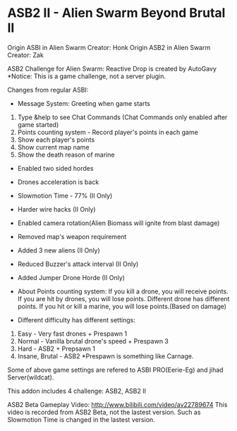 # ASB2 II - Alien Swarm Beyond Brutal II

Origin ASBI in Alien Swarm Creator: Honk
Origin ASB2 in Alien Swarm Creator: Zak

ASB2 Challenge for Alien Swarm: Reactive Drop is created by AutoGavy
*Notice: This is a game challenge, not a server plugin.

Changes from regular ASBI:
- Message System:
Greeting when game starts
1. Type &help to see Chat Commands (Chat Commands only enabled after game started)
2. Points counting system - Record player's points in each game
3. Show each player's points
4. Show current map name
5. Show the death reason of marine

- Enabled two sided hordes
- Drones acceleration is back
- Slowmotion Time - 77% (II Only)
- Harder wire hacks (II Only)
- Enabled camera rotation(Alien Biomass will ignite from blast damage)
- Removed map's weapon requirement
- Added 3 new aliens (II Only)
- Reduced Buzzer's attack interval (II Only)
- Added Jumper Drone Horde (II Only)

- About Points counting system:
If you kill a drone, you will receive points. If you are hit by drones, you will lose points.
Different drone has different points.
If you hit or kill a marine, you will lose points.(Based on damage)

- Different difficulty has different settings:
1. Easy - Very fast drones + Prespawn 1
2. Normal - Vanilla brutal drone's speed + Prespawn 3
3. Hard - ASB2 + Prepsawn 1
4. Insane, Brutal - ASB2
*Prespawn is something like Carnage.

Some of above game settings are refered to ASBI PRO(Eerie-Eg) and jihad Server(wildcat).

This addon includes 4 challenge: ASB2, ASB2 II

ASB2 Beta Gameplay Video: http://www.bilibili.com/video/av22789674
This video is recorded from ASB2 Beta, not the lastest version. Such as Slowmotion Time is changed in the lastest version.
